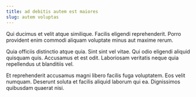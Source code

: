 ```yaml
---
title: ad debitis autem est maiores
slug: autem voluptas
---
```


Qui ducimus et velit atque similique. Facilis eligendi reprehenderit. Porro provident enim commodi aliquam voluptate minus aut maxime rerum.

Quia officiis distinctio atque quia. Sint sint vel vitae. Qui odio eligendi aliquid quisquam quis. Accusamus et est odit. Laboriosam veritatis neque quia repellendus ut blanditiis vel.

Et reprehenderit accusamus magni libero facilis fuga voluptatem. Eos velit numquam. Deserunt soluta et facilis aliquid laborum qui ea. Dignissimos quibusdam quaerat nisi.
